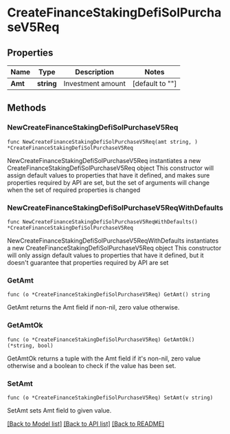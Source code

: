 # CreateFinanceStakingDefiSolPurchaseV5Req

## Properties

Name | Type | Description | Notes
------------ | ------------- | ------------- | -------------
**Amt** | **string** | Investment amount | [default to ""]

## Methods

### NewCreateFinanceStakingDefiSolPurchaseV5Req

`func NewCreateFinanceStakingDefiSolPurchaseV5Req(amt string, ) *CreateFinanceStakingDefiSolPurchaseV5Req`

NewCreateFinanceStakingDefiSolPurchaseV5Req instantiates a new CreateFinanceStakingDefiSolPurchaseV5Req object
This constructor will assign default values to properties that have it defined,
and makes sure properties required by API are set, but the set of arguments
will change when the set of required properties is changed

### NewCreateFinanceStakingDefiSolPurchaseV5ReqWithDefaults

`func NewCreateFinanceStakingDefiSolPurchaseV5ReqWithDefaults() *CreateFinanceStakingDefiSolPurchaseV5Req`

NewCreateFinanceStakingDefiSolPurchaseV5ReqWithDefaults instantiates a new CreateFinanceStakingDefiSolPurchaseV5Req object
This constructor will only assign default values to properties that have it defined,
but it doesn't guarantee that properties required by API are set

### GetAmt

`func (o *CreateFinanceStakingDefiSolPurchaseV5Req) GetAmt() string`

GetAmt returns the Amt field if non-nil, zero value otherwise.

### GetAmtOk

`func (o *CreateFinanceStakingDefiSolPurchaseV5Req) GetAmtOk() (*string, bool)`

GetAmtOk returns a tuple with the Amt field if it's non-nil, zero value otherwise
and a boolean to check if the value has been set.

### SetAmt

`func (o *CreateFinanceStakingDefiSolPurchaseV5Req) SetAmt(v string)`

SetAmt sets Amt field to given value.



[[Back to Model list]](../README.md#documentation-for-models) [[Back to API list]](../README.md#documentation-for-api-endpoints) [[Back to README]](../README.md)


